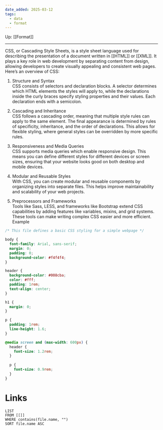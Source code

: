 ```yaml
---
date_added: 2025-03-12
tags:
  - data
  - format
---
```

Up:  [[Format]]
___
 CSS, or Cascading Style Sheets, is a style sheet language used for describing the presentation of a document written in [[HTML]] or [[XML]]. It plays a key role in web development by separating content from design, allowing developers to create visually appealing and consistent web pages. Here’s an overview of CSS:
1. Structure and Syntax  
    CSS consists of selectors and declaration blocks. A selector determines which HTML elements the styles will apply to, while the declarations inside the curly braces specify styling properties and their values. Each declaration ends with a semicolon.
    
2. Cascading and Inheritance  
    CSS follows a cascading order, meaning that multiple style rules can apply to the same element. The final appearance is determined by rules of specificity, inheritance, and the order of declarations. This allows for flexible styling, where general styles can be overridden by more specific rules.
    
3. Responsiveness and Media Queries  
    CSS supports media queries which enable responsive design. This means you can define different styles for different devices or screen sizes, ensuring that your website looks good on both desktop and mobile devices.
    
4. Modular and Reusable Styles  
    With CSS, you can create modular and reusable components by organizing styles into separate files. This helps improve maintainability and scalability of your web projects.
    
5. Preprocessors and Frameworks  
    Tools like Sass, LESS, and frameworks like Bootstrap extend CSS capabilities by adding features like variables, mixins, and grid systems. These tools can make writing complex CSS easier and more efficient.
Example
```css
/* This file defines a basic CSS styling for a simple webpage */

body {
  font-family: Arial, sans-serif;
  margin: 0;
  padding: 0;
  background-color: #f4f4f4;
}

header {
  background-color: #008cba;
  color: #fff;
  padding: 1rem;
  text-align: center;
}

h1 {
  margin: 0;
}

p {
  padding: 1rem;
  line-height: 1.6;
}

@media screen and (max-width: 600px) {
  header {
    font-size: 1.2rem;
  }
  
  p {
    font-size: 0.9rem;
  }
}
```
# Links
```dataview
LIST
FROM [[]]
WHERE contains(file.name, "")
SORT file.name ASC
```
